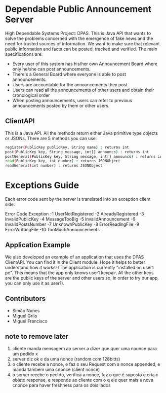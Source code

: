 # Dependable Public Announcement Server
High Dependable Systems Project: DPAS.
This is Java API that wants to solve the problems concerned with the emergence of fake news and the need for trusted sources of information. We want to make sure that relevant public information and facts can be posted, tracked and verified.
	The main specifications are:
- Every user of this system has his/her own Announcement Board where only he/she can post announcements.
- There's a General Board where everyone is able to post announcements.
- Users are accountable for the announcements they post
- Users can read all the announcements of other users and obtain their cronological order
- When posting announcements, users can refer to previous announcements posted by them or other users.

## ClientAPI
This is a Java API. All the methods return either Java primitive type objects or JSONs.
There are 5 methods you can use:
```bash
register(PublicKey publicKey, String name) : returns int
post(PublicKey key, String message, int[] announcs) : returns int
postGeneral(PublicKey key, String message, int[] announcs) : returns int
read(PublicKey key, int number) : returns JSONObject
readGeneral(int number) : returns JSONObject
```

# Exceptions Guide

Each error code sent by the server is translated into an exception client side.

Error Code                     Exception
-1                             UserNotRegistered
-2                             AlreadyRegistered
-3                             InvalidPublicKey
-4                             MessageTooBig
-5                             InvalidAnnouncement
-6                             InvalidPostsNumber
-7                             UnknownPublicKey
-8                             ErrorReadingFile
-9                             ErrorWrittingFile
-10                            TooMuchAnnouncements

## Application Example

We also developed an example of an application that uses the DPAS ClientAPI. You can find it in the Client module. Hope it helps to better understand how it works! (The application is currently "installed on user1 pc". This means that the app only knows user1 keypair. All the other keys are the public keys of the server and other users so, in order to try our app, you can only use it as user1).

## Contributors
- Simão Nunes
- Miguel Grilo
- Miguel Francisco


## note to remove later
1) cliente manda mensagem ao server a dizer que quer uma nounce para um pedido x
2) server diz ok e da uma nonce (random com 128bitts)
3) o cliente recebe a nonce, e faz o seu Request com a nonce appended, e manda tambem uma cnonce (client nonce)
4) o server recebe o pedido, verifica a nonce, faz o que é suposto e cria o objeto response, e responde ao cliente com o q ele quer mais a nova cnonce para haver freshness para os dois lados
